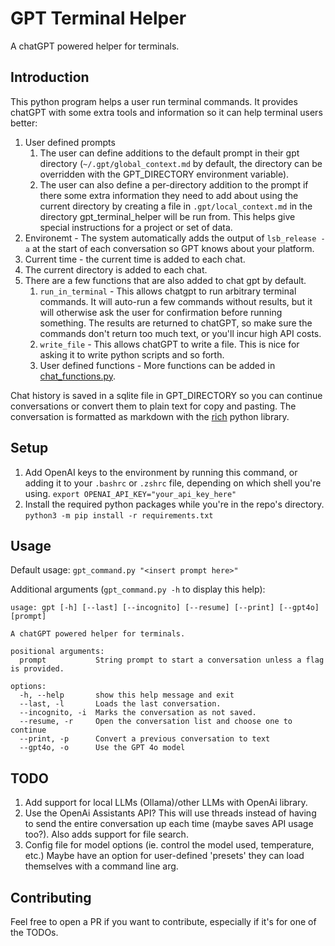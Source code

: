 # GPT Terminal Helper

A chatGPT powered helper for terminals.

## Introduction

This python program helps a user run terminal commands.  It provides chatGPT with some extra tools and information so it can help terminal users better:

1. User defined prompts
    1. The user can define additions to the default prompt in their gpt directory (`~/.gpt/global_context.md` by default, the directory can be overridden with the GPT_DIRECTORY environment variable).  
    2. The user can also define a per-directory addition to the prompt if there some extra information they need to add about using the current directory by creating a file in `.gpt/local_context.md` in the directory gpt_terminal_helper will be run from.  This helps give special instructions for a project or set of data.
2. Environemt - The system automatically adds the output of `lsb_release -a` at the start of each conversation so GPT knows about your platform.  
3. Current time - the current time is added to each chat.
4. The current directory is added to each chat.
5. There are a few functions that are also added to chat gpt by default.
    1. `run_in_terminal` - This allows chatgpt to run arbitrary terminal commands.  It will auto-run a few commands without results, but it will otherwise ask the user for confirmation before running something.  The results are returned to chatGPT, so make sure the commands don't return too much text, or you'll incur high API costs.
    2. `write_file` - This allows chatGPT to write a file.  This is nice for asking it to write python scripts and so forth.
    3. User defined functions - More functions can be added in [chat_functions.py](https://github.com/jtabor/gpt_terminal_helper/blob/master/chat_functions.py).


Chat history is saved in a sqlite file in GPT_DIRECTORY so you can continue conversations or convert them to plain text for copy and pasting.  The conversation is formatted as markdown with the [rich](https://github.com/Textualize/rich) python library.  


## Setup

1. Add OpenAI keys to the environment by running this command, or adding it to your `.bashrc` or `.zshrc` file, depending on which shell you're using.
    `export OPENAI_API_KEY="your_api_key_here"`
2. Install the required python packages while you're in the repo's directory.
    `python3 -m pip install -r requirements.txt`


## Usage

Default usage: `gpt_command.py "<insert prompt here>"`

Additional arguments (`gpt_command.py -h` to display this help):
```
usage: gpt [-h] [--last] [--incognito] [--resume] [--print] [--gpt4o] [prompt]

A chatGPT powered helper for terminals.

positional arguments:
  prompt           String prompt to start a conversation unless a flag is provided.

options:
  -h, --help       show this help message and exit
  --last, -l       Loads the last conversation.
  --incognito, -i  Marks the conversation as not saved.
  --resume, -r     Open the conversation list and choose one to continue
  --print, -p      Convert a previous conversation to text
  --gpt4o, -o      Use the GPT 4o model
```

## TODO
1. Add support for local LLMs (Ollama)/other LLMs with OpenAi library.
2. Use the OpenAi Assistants API?  This will use threads instead of having to send the entire conversation up each time (maybe saves API usage too?).  Also adds support for file search.
3. Config file for model options (ie. control the model used, temperature, etc.)  Maybe have an option for user-defined 'presets' they can load themselves with a command line arg.

## Contributing
Feel free to open a PR if you want to contribute, especially if it's for one of the TODOs.
